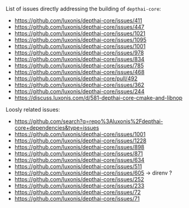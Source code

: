 List of issues directly addressing the  building of `depthai-core`:

- https://github.com/luxonis/depthai-core/issues/411
- https://github.com/luxonis/depthai-core/issues/447
- https://github.com/luxonis/depthai-core/issues/1021
- https://github.com/luxonis/depthai-core/issues/1095
- https://github.com/luxonis/depthai-core/issues/1001
- https://github.com/luxonis/depthai-core/issues/978
- https://github.com/luxonis/depthai-core/issues/834
- https://github.com/luxonis/depthai-core/issues/785
- https://github.com/luxonis/depthai-core/issues/468
- https://github.com/luxonis/depthai-core/pull/492
- https://github.com/luxonis/depthai-core/issues/362
- https://github.com/luxonis/depthai-core/issues/244
- https://discuss.luxonis.com/d/581-depthai-core-cmake-and-libnop

Loosly related issues:

- https://github.com/search?q=repo%3Aluxonis%2Fdepthai-core+dependencies&type=issues
- https://github.com/luxonis/depthai-core/issues/1001
- https://github.com/luxonis/depthai-core/issues/1228
- https://github.com/luxonis/depthai-core/issues/898
- https://github.com/luxonis/depthai-core/issues/871
- https://github.com/luxonis/depthai-core/issues/634
- https://github.com/luxonis/depthai-core/issues/511
- https://github.com/luxonis/depthai-core/issues/605       -> direnv ?
- https://github.com/luxonis/depthai-core/issues/252
- https://github.com/luxonis/depthai-core/issues/233
- https://github.com/luxonis/depthai-core/issues/72
- https://github.com/luxonis/depthai-core/issues/71
